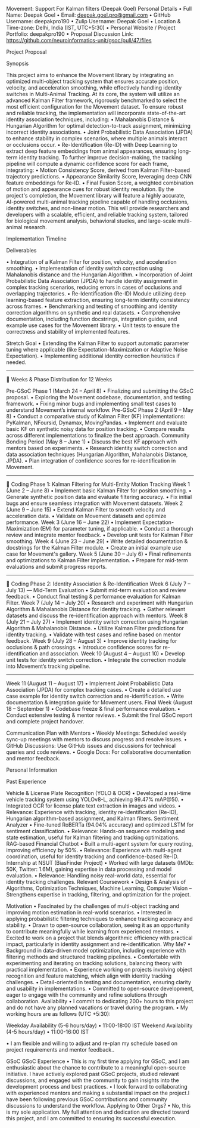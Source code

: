 Movement: Support For Kalman filters (Deepak Goel)
Personal Details
•	Full Name: Deepak Goel
•	Email: deepak.goel.pro@gmail.com
•	GitHub Username: deepakpro190
•	Zulip Username: Deepak Goel
•	Location & Time-zone: Delhi, India (IST, UTC+5:30)
•	Personal Website / Project Portfolio: deepakpro190
•	Proposal Discussion Link: https://github.com/neuroinformatics-unit/gsoc/pull/47/files

Project Proposal

Synopsis

This project aims to enhance the Movement library by integrating an optimized multi-object tracking system that ensures accurate position, velocity, and acceleration smoothing, while effectively handling identity switches in Multi-Animal Tracking.
At its core, the system will utilize an advanced Kalman Filter framework, rigorously benchmarked to select the most efficient configuration for the Movement dataset. To ensure robust and reliable tracking, the implementation will incorporate state-of-the-art identity association techniques, including:
•	Mahalanobis Distance & Hungarian Algorithm for optimal detection-to-track assignment, minimizing incorrect identity associations.
•	Joint Probabilistic Data Association (JPDA) to enhance stability in complex scenarios, where multiple animals interact or occlusions occur.
•	Re-Identification (Re-ID) with Deep Learning to extract deep feature embeddings from animal appearances, ensuring long-term identity tracking.
To further improve decision-making, the tracking pipeline will compute a dynamic confidence score for each frame, integrating:
•	Motion Consistency Score, derived from Kalman Filter-based trajectory predictions.
•	Appearance Similarity Score, leveraging deep CNN feature embeddings for Re-ID.
•	Final Fusion Score, a weighted combination of motion and appearance cues for robust identity resolution.
By the project's completion, the Movement library will feature a highly accurate, AI-powered multi-animal tracking pipeline capable of handling occlusions, identity switches, and non-linear motion. This will provide researchers and developers with a scalable, efficient, and reliable tracking system, tailored for biological movement analysis, behavioral studies, and large-scale multi-animal research. 

Implementation Timeline

Deliverables

•	Integration of a Kalman Filter for position, velocity, and acceleration smoothing.
•	Implementation of identity switch correction using Mahalanobis distance and the Hungarian Algorithm.
•	Incorporation of Joint Probabilistic Data Association (JPDA) to handle identity assignment in complex tracking scenarios, reducing errors in cases of occlusions and overlapping trajectories.
•	Re-Identification (Re-ID) Module utilizing deep learning-based feature extraction, ensuring long-term identity consistency across frames.
•	Benchmarking and testing of smoothing and identity correction algorithms on synthetic and real datasets.
•	Comprehensive documentation, including function docstrings, integration guides, and example use cases for the Movement library.
•	Unit tests to ensure the correctness and stability of implemented features.

Stretch Goal
•	Extending the Kalman Filter to support automatic parameter tuning where applicable (like Expectation-Maximization or Adaptive Noise Expectation).
•	Implementing additional identity correction heuristics if needed.

________________________________________
📅 Weeks & Phase Distribution for 12 Weeks

Pre-GSoC Phase 1 (March 24 – April 8)
•	Finalizing and submitting the GSoC proposal.
•	Exploring the Movement codebase, documentation, and testing framework.
•	Fixing minor bugs and implementing small test cases to understand Movement’s internal workflow.
Pre-GSoC Phase 2 (April 9 – May 8)
•	Conduct a comparative study of Kalman Filter (KF) implementations: PyKalman, NFoursid, Dynamax, MovingPandas.
•	Implement and evaluate basic KF on synthetic noisy data for position tracking.
•	Compare results across different implementations to finalize the best approach.
Community Bonding Period (May 8 – June 1)
•	Discuss the best KF approach with mentors based on experiments.
•	Research identity switch correction and data association techniques (Hungarian Algorithm, Mahalanobis Distance, JPDA).
•	Plan integration of confidence scores for re-identification in Movement.
________________________________________
🔹 Coding Phase 1: Kalman Filtering for Multi-Entity Motion Tracking
Week 1 (June 2 – June 8)
•	Implement basic Kalman Filter for position smoothing.
•	Generate synthetic position data and evaluate filtering accuracy.
•	Fix initial bugs and ensure seamless integration with Movement datasets.
Week 2 (June 9 – June 15)
•	Extend Kalman Filter to smooth velocity and acceleration data.
•	Validate on Movement datasets and optimize performance.
Week 3 (June 16 – June 22)
•	Implement Expectation-Maximization (EM) for parameter tuning, if applicable.
•	Conduct a thorough review and integrate mentor feedback.
•	Develop unit tests for Kalman Filter smoothing.
Week 4 (June 23 – June 29)
•	Write detailed documentation & docstrings for the Kalman Filter module.
•	Create an initial example use case for Movement's gallery.
Week 5 (June 30 – July 6)
•	Final refinements and optimizations to Kalman Filter implementation.
•	Prepare for mid-term evaluations and submit progress reports.
________________________________________
🔹 Coding Phase 2: Identity Association & Re-Identification
Week 6 (July 7 – July 13) — Mid-Term Evaluation
•	Submit mid-term evaluation and review feedback.
•	Conduct final testing & performance evaluation for Kalman Filter.
Week 7 (July 14 – July 20)
•	Research and experiment with Hungarian Algorithm & Mahalanobis Distance for identity tracking.
•	Gather relevant datasets and discuss the re-identification approach with mentors.
Week 8 (July 21 – July 27)
•	Implement identity switch correction using Hungarian Algorithm & Mahalanobis Distance.
•	Utilize Kalman Filter predictions for identity tracking.
•	Validate with test cases and refine based on mentor feedback.
Week 9 (July 28 – August 3)
•	Improve identity tracking for occlusions & path crossings.
•	Introduce confidence scores for re-identification and association.
Week 10 (August 4 – August 10)
•	Develop unit tests for identity switch correction.
•	Integrate the correction module into Movement’s tracking pipeline.
________________________________________
Week 11 (August 11 – August 17)
•	Implement Joint Probabilistic Data Association (JPDA) for complex tracking cases.
•	Create a detailed use case example for identity switch correction and re-identification.
•	Write documentation & integration guide for Movement users.
Final Week (August 18 – September 1)
•	Codebase freeze & final performance evaluation.
•	Conduct extensive testing & mentor reviews.
•	Submit the final GSoC report and complete project handover.

Communication Plan with Mentors
•	Weekly Meetings: Scheduled weekly sync-up meetings with mentors to discuss progress and resolve issues.
•	GitHub Discussions: Use GitHub issues and discussions for technical queries and code reviews.
•	Google Docs: For collaborative documentation and mentor feedback.

Personal Information

Past Experience

Vehicle & License Plate Recognition (YOLO & OCR)
•	Developed a real-time vehicle tracking system using YOLOv8-L, achieving 99.47% mAP@50.
•	Integrated OCR for license plate text extraction in images and videos.
•	Relevance: Experience with tracking, identity re-identification (Re-ID), Hungarian algorithm-based assignment, and Kalman filters.
Sentiment Analyzer
•	Fine-tuned RoBERTa (94.04% accuracy) and optimized LSTM for sentiment classification.
•	Relevance: Hands-on sequence modeling and state estimation, useful for Kalman filtering and tracking optimizations.
RAG-based Financial Chatbot
•	Built a multi-agent system for query routing, improving efficiency by 50%.
•	Relevance: Experience with multi-agent coordination, useful for identity tracking and confidence-based Re-ID.
Internship at NSUT (BiasFinder Project)
•	Worked with large datasets (IMDb: 50K, Twitter: 1.6M), gaining expertise in data processing and model evaluation.
•	Relevance: Handling noisy real-world data, essential for identity tracking challenges.
Relevant Coursework
•	Design & Analysis of Algorithms, Optimization Techniques, Machine Learning, Computer Vision – Strengthens expertise in tracking, filtering, and optimization for the project.


Motivation
•	Fascinated by the challenges of multi-object tracking and improving motion estimation in real-world scenarios.
•	Interested in applying probabilistic filtering techniques to enhance tracking accuracy and stability.
•	Drawn to open-source collaboration, seeing it as an opportunity to contribute meaningfully while learning from experienced mentors.
•	Excited to work on a project that blends algorithmic efficiency with practical impact, particularly in identity assignment and re-identification.
Why Me?
•	Background in data-driven model optimization, including experience with filtering methods and structured tracking pipelines.
•	Comfortable with experimenting and iterating on tracking solutions, balancing theory with practical implementation.
•	Experience working on projects involving object recognition and feature matching, which align with identity tracking challenges.
•	Detail-oriented in testing and documentation, ensuring clarity and usability in implementations.
•	Committed to open-source development, eager to engage with the community and refine solutions through collaboration.
Availability
•	I commit to dedicating 200+ hours to this project and do not have any planned vacations or 
travel during the program. 
•	 My working hours are as follows (UTC +5:30): 

Weekday Availability (5-6️ hours/day) 
• 11:00-18:00 IST 
Weekend Availability (4-5 hours/day) 
• 11:00-16:00 IST 

•	I am flexible and willing to adjust and re-plan my schedule based on project requirements 
and mentor feedback..

GSoC
GSoC Experience
•	This is my first time applying for GSoC, and I am enthusiastic about the chance to contribute to a meaningful open-source initiative. I have actively explored past GSoC projects, studied relevant discussions, and engaged with the community to gain insights into the development process and best practices.
•	 I look forward to collaborating with experienced mentors and making a substantial impact on the project.I have been following previous GSoC contributions and community discussions to understand the workflow.
Applying to Other Orgs?
•	No, this is my sole application. My full attention and dedication are directed toward this project, and I am committed to ensuring its successful execution.

